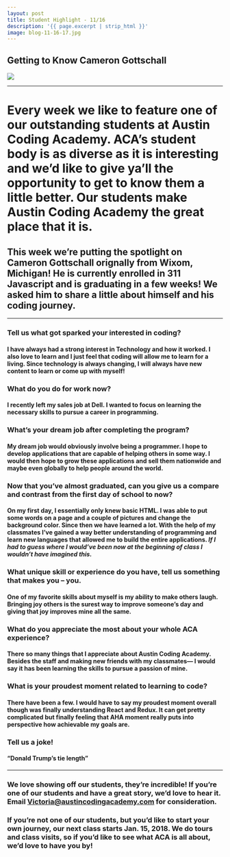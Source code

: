 ```yaml
---
layout: post
title: Student Highlight - 11/16
description: '{{ page.excerpt | strip_html }}'
image: blog-11-16-17.jpg
---
```

## Getting to Know Cameron Gottschall

<div class="col-sm-12">
  <img class="img-responsive" src="/assets/images/blog-11-16-17.jpg"/>
</div>

---

# Every week we like to feature one of our outstanding students at Austin Coding Academy. ACA’s student body is as diverse as it is interesting and we’d like to give ya’ll the opportunity to get to know them a little better. Our students make Austin Coding Academy the great place that it is.

## This week we’re putting the spotlight on Cameron Gottschall orignally from Wixom, Michigan! He is currently enrolled in 311 Javascript and is graduating in a few weeks! We asked him to share a little about himself and his coding journey.

---

### Tell us what got sparked your interested in coding?

#### I have always had a strong interest in Technology and how it worked.  I also love to learn and I just feel that coding will allow me to learn for a living. Since technology is always changing, I will always have new content to learn or come up with myself!



### What do you do for work now?

#### I recently left my sales job at Dell. I wanted to focus on learning the necessary skills to pursue a career in programming.



### What’s your dream job after completing the program?
 
#### My dream job would obviously involve being a programmer. I  hope to develop applications that are capable of helping others in some way.  I would then hope to grow these applications and sell them nationwide and maybe even globally to help people around the world. 



### Now that you’ve almost graduated, can you give us a compare and contrast from the first day of school to now?

#### On my first day,  I essentially only knew basic HTML. I was able to put some words on a page and a couple of pictures and change the background color. Since then we have learned a lot. With the help of my classmates I’ve gained a way better understanding of programming and learn new languages that allowed me to build the entire applications.  *If I had to guess where I would’ve been now at the beginning of class I wouldn’t have imagined this.*



### What unique skill or experience do you have, tell us something that makes you – you.

#### One of my favorite skills about myself is my ability to make others laugh. Bringing joy others is the surest way to improve someone’s day and giving that joy improves mine all the same. 



### What do you appreciate the most about your whole ACA experience?


#### There so many things that I appreciate about Austin Coding Academy. Besides the staff and making new friends with my classmates— I would say it has been learning the skills to pursue a passion of mine.



### What is your proudest moment related to learning to code?

#### There have been a few. I would have to say my proudest moment overall though was finally understanding React and Redux. It can get pretty complicated but finally feeling that AHA moment really puts into perspective how achievable my goals are. 



### Tell us a joke!

#### “Donald Trump’s tie length”


---

### We love showing off our students, they’re incredible! If you’re one of our students and have a great story, we’d love to hear it. Email Victoria@austincodingacademy.com for consideration. 

### If you’re not one of our students, but you’d like to start your own journey, our next class starts Jan. 15, 2018. We do tours and class visits, so if you’d like to see what ACA is all about, we’d love to have you by! 
